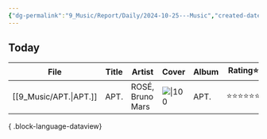 ```yaml
---
{"dg-permalink":"9_Music/Report/Daily/2024-10-25---Music","created-date":"2024-11-02 7:49:39 pm","date":"2024-11-02","type":"music","tags":["music","daily-report"],"aliases":null,"dg-publish":true,"permalink":"/9_Music/Report/Daily/2024-10-25---Music/","dgPassFrontmatter":true,"noteIcon":"1"}
---
```




## Today
| File                      | Title | Artist           | Cover                                                                      | Album | Rating⭐ | date          |
| ------------------------- | ----- | ---------------- | -------------------------------------------------------------------------- | ----- | ------- | ------------- |
| [[9_Music/APT.\|APT.]] | APT.  | ROSÉ, Bruno Mars | ![\|100](https://i.scdn.co/image/ab67616d00001e0259639b3440e708daa35987be) | APT.  | ⭐⭐⭐⭐⭐⭐  | 2024. 10. 25. |

{ .block-language-dataview}

